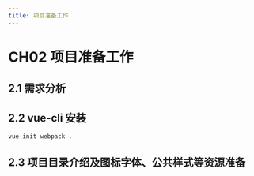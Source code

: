 ```yaml
---
title: 项目准备工作
---
```


# CH02 项目准备工作

## 2.1 需求分析

## 2.2 vue-cli 安装

`vue init webpack .`

## 2.3 项目目录介绍及图标字体、公共样式等资源准备
